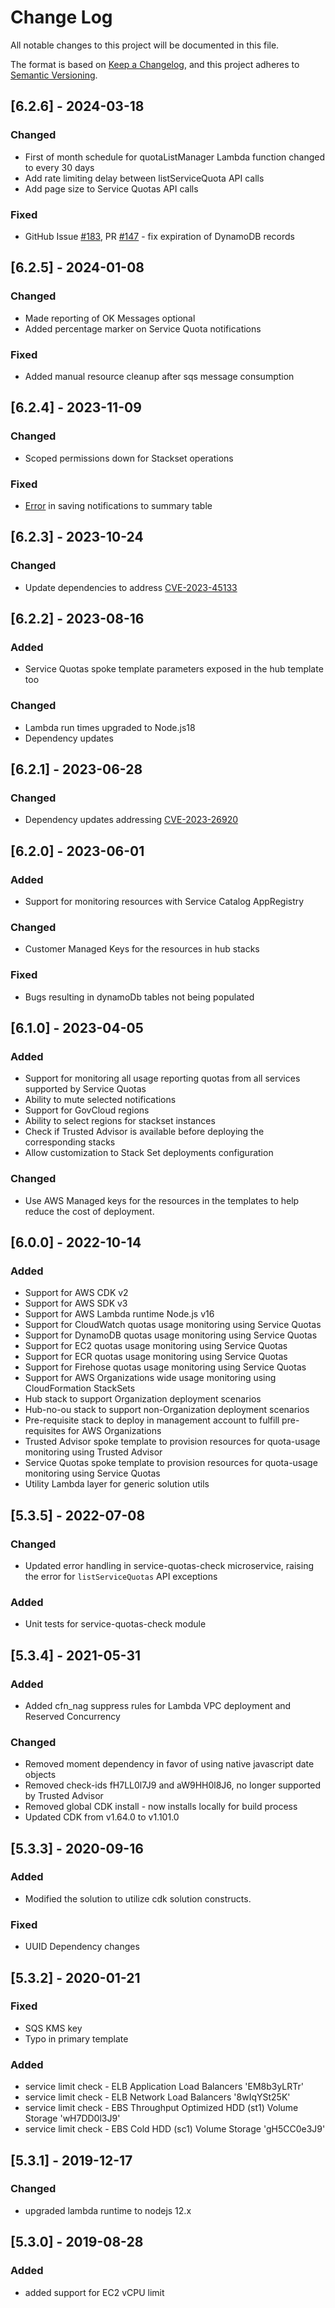 # Change Log

All notable changes to this project will be documented in this file.

The format is based on [Keep a Changelog](https://keepachangelog.com/en/1.0.0/),
and this project adheres to [Semantic Versioning](https://semver.org/spec/v2.0.0.html).

## [6.2.6] - 2024-03-18

### Changed
- First of month schedule for quotaListManager Lambda function changed to every 30 days
- Add rate limiting delay between listServiceQuota API calls
- Add page size to Service Quotas API calls

### Fixed
- GitHub Issue [#183](https://github.com/aws-solutions/quota-monitor-for-aws/issues/183), PR [#147](https://github.com/aws-solutions/quota-monitor-for-aws/pull/47) - fix expiration of DynamoDB records

## [6.2.5] - 2024-01-08

### Changed
- Made reporting of OK Messages optional
- Added percentage marker on Service Quota notifications

### Fixed
- Added manual resource cleanup after sqs message consumption

## [6.2.4] - 2023-11-09

### Changed
- Scoped permissions down for Stackset operations

### Fixed
- [Error](https://github.com/aws-solutions/quota-monitor-for-aws/issues/172) in saving notifications to summary table

## [6.2.3] - 2023-10-24

### Changed

- Update dependencies to address [CVE-2023-45133](https://github.com/advisories/GHSA-67hx-6x53-jw92)

## [6.2.2] - 2023-08-16

### Added
- Service Quotas spoke template parameters exposed in the hub template too

### Changed
- Lambda run times upgraded to Node.js18
- Dependency updates


## [6.2.1] - 2023-06-28
### Changed
- Dependency updates addressing [CVE-2023-26920](https://cwe.mitre.org/data/definitions/1321.html)

## [6.2.0] - 2023-06-01

### Added
- Support for monitoring resources with Service Catalog AppRegistry

### Changed
- Customer Managed Keys for the resources in hub stacks

### Fixed
- Bugs resulting in dynamoDb tables not being populated

## [6.1.0] - 2023-04-05

### Added
- Support for monitoring all usage reporting quotas from all services supported by Service Quotas
- Ability to mute selected notifications
- Support for GovCloud regions
- Ability to select regions for stackset instances
- Check if Trusted Advisor is available before deploying the corresponding stacks
- Allow customization to Stack Set deployments configuration

### Changed
- Use AWS Managed keys for the resources in the templates to help reduce the cost of deployment.

## [6.0.0] - 2022-10-14

### Added

- Support for AWS CDK v2
- Support for AWS SDK v3
- Support for AWS Lambda runtime Node.js v16
- Support for CloudWatch quotas usage monitoring using Service Quotas
- Support for DynamoDB quotas usage monitoring using Service Quotas
- Support for EC2 quotas usage monitoring using Service Quotas
- Support for ECR quotas usage monitoring using Service Quotas
- Support for Firehose quotas usage monitoring using Service Quotas
- Support for AWS Organizations wide usage monitoring using CloudFormation StackSets
- Hub stack to support Organization deployment scenarios
- Hub-no-ou stack to support non-Organization deployment scenarios
- Pre-requisite stack to deploy in management account to fulfill pre-requisites for AWS Organizations
- Trusted Advisor spoke template to provision resources for quota-usage monitoring using Trusted Advisor
- Service Quotas spoke template to provision resources for quota-usage monitoring using Service Quotas
- Utility Lambda layer for generic solution utils

## [5.3.5] - 2022-07-08

### Changed

- Updated error handling in service-quotas-check microservice, raising the error for `listServiceQuotas` API exceptions

### Added

- Unit tests for service-quotas-check module

## [5.3.4] - 2021-05-31

### Added

- Added cfn_nag suppress rules for Lambda VPC deployment and Reserved Concurrency

### Changed

- Removed moment dependency in favor of using native javascript date objects
- Removed check-ids fH7LL0l7J9 and aW9HH0l8J6, no longer supported by Trusted Advisor
- Removed global CDK install - now installs locally for build process
- Updated CDK from v1.64.0 to v1.101.0

## [5.3.3] - 2020-09-16

### Added

- Modified the solution to utilize cdk solution constructs.

### Fixed

- UUID Dependency changes

## [5.3.2] - 2020-01-21

### Fixed

- SQS KMS key
- Typo in primary template

### Added

- service limit check - ELB Application Load Balancers 'EM8b3yLRTr'
- service limit check - ELB Network Load Balancers '8wIqYSt25K'
- service limit check - EBS Throughput Optimized HDD (st1) Volume Storage 'wH7DD0l3J9'
- service limit check - EBS Cold HDD (sc1) Volume Storage 'gH5CC0e3J9'

## [5.3.1] - 2019-12-17

### Changed

- upgraded lambda runtime to nodejs 12.x

## [5.3.0] - 2019-08-28

### Added

- added support for EC2 vCPU limit
